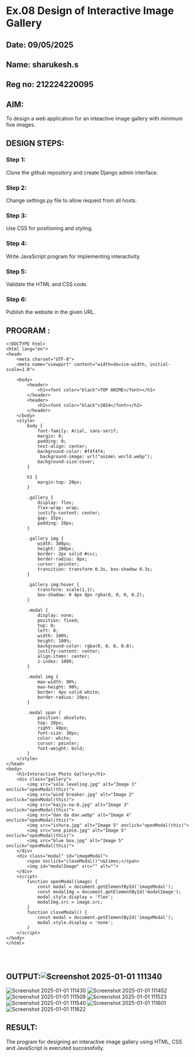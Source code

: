 # Ex.08 Design of Interactive Image Gallery
## Date: 09/05/2025
## Name: sharukesh.s
## Reg no: 212224220095

## AIM:
To design a web application for an inteactive image gallery with minimum five images.

## DESIGN STEPS:

### Step 1:
Clone the github repository and create Django admin interface.

### Step 2:
Change settings.py file to allow request from all hosts.

### Step 3:
Use CSS for positioning and styling.

### Step 4:
Write JavaScript program for implementing interactivity.

### Step 5:
Validate the HTML and CSS code.

### Step 6:
Publish the website in the given URL.

## PROGRAM :
```
<!DOCTYPE html>
<html lang="en">
<head>
    <meta charset="UTF-8">
    <meta name="viewport" content="width=device-width, initial-scale=1.0">
   
    <body>
        <header>
            <h1><font color="black">TOP ANIME</font></h1>
        </header>
        <header>
            <h2><font color="black">2024</font></h2>
        </header>
    </body>
    <style>
        body {
            font-family: Arial, sans-serif;
            margin: 0;
            padding: 0;
            text-align: center;
            background-color: #f4f4f4;
             background-image: url("anime\ world.webp");
            background-size:cover;
        }

        h1 {
            margin-top: 20px;
        }

        .gallery {
            display: flex;
            flex-wrap: wrap;
            justify-content: center;
            gap: 15px;
            padding: 20px;
        }

        .gallery img {
            width: 300px;
            height: 200px;
            border: 2px solid #ccc;
            border-radius: 8px;
            cursor: pointer;
            transition: transform 0.3s, box-shadow 0.3s;
        }

        .gallery img:hover {
            transform: scale(1.1);
            box-shadow: 0 4px 8px rgba(0, 0, 0, 0.2);
        }

        .modal {
            display: none;
            position: fixed;
            top: 0;
            left: 0;
            width: 100%;
            height: 100%;
            background-color: rgba(0, 0, 0, 0.8);
            justify-content: center;
            align-items: center;
            z-index: 1000;
        }

        .modal img {
            max-width: 90%;
            max-height: 90%;
            border: 4px solid white;
            border-radius: 10px;
        }

        .modal span {
            position: absolute;
            top: 20px;
            right: 40px;
            font-size: 30px;
            color: white;
            cursor: pointer;
            font-weight: bold;
        }
    </style>
</head>
<body>
    <h1>Interactive Photo Gallery</h1>
    <div class="gallery">
        <img src="solo leveling.jpg" alt="Image 1" onclick="openModal(this)">
        <img src="wind breaker.jpg" alt="Image 2" onclick="openModal(this)">
        <img src="kaiju-no-8.jpg" alt="Image 3" onclick="openModal(this)">
        <img src="dan da dan.webp" alt="Image 4" onclick="openModal(this)">
        <img src="ishura.jpg" alt="Image 5" onclick="openModal(this)">
        <img src="one piece.jpg" alt="Image 5" onclick="openModal(this)">
        <img src="blue box.jpg" alt="Image 5" onclick="openModal(this)">
    </div>
    <div class="modal" id="imageModal">
        <span onclick="closeModal()">&times;</span>
        <img id="modalImage" src="" alt="">
    </div>
    <script>
        function openModal(image) {
            const modal = document.getElementById('imageModal');
            const modalImg = document.getElementById('modalImage');
            modal.style.display = 'flex';
            modalImg.src = image.src;
        }
        function closeModal() {
            const modal = document.getElementById('imageModal');
            modal.style.display = 'none';
        }
    </script>
</body>
</html>




```

## OUTPUT:![Screenshot 2025-01-01 111340](https://github.com/user-attachments/assets/d27da855-2a43-4877-aeb5-a3b77ba54663)
![Screenshot 2025-01-01 111430](https://github.com/user-attachments/assets/aa0829a4-208f-4dad-b5b4-2e0a7e65d1b1)
![Screenshot 2025-01-01 111452](https://github.com/user-attachments/assets/cf153fb4-8cbd-4536-ac08-4aa255c4c1cd)
![Screenshot 2025-01-01 111509](https://github.com/user-attachments/assets/d29620ee-a1e7-401b-843d-7502da0262a5)
![Screenshot 2025-01-01 111523](https://github.com/user-attachments/assets/eeea5b0c-39ca-4328-b974-94833775a3c0)
![Screenshot 2025-01-01 111540](https://github.com/user-attachments/assets/d53ae4b9-e192-4ec3-9b68-b4eddd296c56)
![Screenshot 2025-01-01 111601](https://github.com/user-attachments/assets/6ced9b0f-6e06-41b0-9563-4d0bdf05558b)
![Screenshot 2025-01-01 111622](https://github.com/user-attachments/assets/bcde3617-4fed-4096-97e0-c25e82020111)

## RESULT:
The program for designing an interactive image gallery using HTML, CSS and JavaScript is executed successfully.
